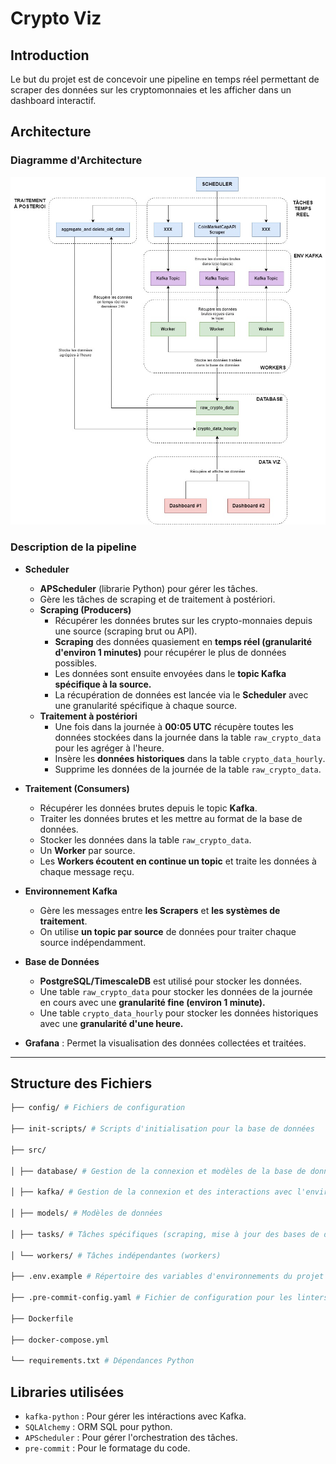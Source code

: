 ﻿
# Crypto Viz

  

## Introduction

Le but du projet est de concevoir une pipeline en temps réel permettant de scraper des données sur les cryptomonnaies et les afficher dans un dashboard interactif.

## Architecture

### Diagramme d'Architecture

![Diagramme](public/diagramme.jpg)

### Description de la pipeline

- **Scheduler**
  - **APScheduler** (librarie Python) pour gérer les tâches.
  - Gère les tâches de scraping et de traitement à postériori.
  - **Scraping (Producers)** 
    - Récupérer les données brutes sur les crypto-monnaies depuis une source (scraping brut ou API). 
    - **Scraping** des données quasiement en **temps réel (granularité d'environ 1 minutes)** pour récupérer le plus de données possibles. 
    - Les données sont ensuite envoyées dans le **topic Kafka spécifique à la source.** 
    - La récupération de données est lancée via le **Scheduler** avec une granularité spécifique à chaque source.
  - **Traitement à postériori**
    - Une fois dans la journée à **00:05 UTC** récupère toutes les données stockées dans la journée dans la table `raw_crypto_data` pour les agréger à l'heure.
    - Insère les **données historiques** dans la table `crypto_data_hourly`.
    - Supprime les données de la journée de la table `raw_crypto_data`.


- **Traitement (Consumers)**
  - Récupérer les données brutes depuis le topic **Kafka**.
  - Traiter les données brutes et les mettre au format de la base de données.
  - Stocker les données dans la table `raw_crypto_data`.
  - Un **Worker** par source.
  - Les **Workers écoutent en continue un topic** et traite les données à chaque message reçu.


- **Environnement Kafka**
  - Gère les messages entre **les Scrapers** et **les systèmes de traitement**. 
  - On utilise **un topic par source** de données pour traiter chaque source indépendamment.

    
- **Base de Données**
  - **PostgreSQL/TimescaleDB** est utilisé pour stocker les données.
  - Une table `raw_crypto_data` pour stocker les données de la journée en cours avec une **granularité fine (environ 1 minute).**
  - Une table `crypto_data_hourly` pour stocker les données historiques avec une **granularité d'une heure.**

- **Grafana** : Permet la visualisation des données collectées et traitées.

---

## Structure des Fichiers

```bash
├── config/ # Fichiers de configuration

├── init-scripts/ # Scripts d'initialisation pour la base de données

├── src/

│ ├── database/ # Gestion de la connexion et modèles de la base de données

│ ├── kafka/ # Gestion de la connexion et des interactions avec l'environnement Kafka

│ ├── models/ # Modèles de données

│ ├── tasks/ # Tâches spécifiques (scraping, mise à jour des bases de données)

│ └── workers/ # Tâches indépendantes (workers)

├── .env.example # Répertoire des variables d'environnements du projet

├── .pre-commit-config.yaml # Fichier de configuration pour les linters/formatters Python
 
├── Dockerfile

├── docker-compose.yml

└── requirements.txt # Dépendances Python

```

## Libraries utilisées

- `kafka-python` : Pour gérer les intéractions avec Kafka.
- `SQLAlchemy` : ORM SQL pour python.
- `APScheduler` : Pour gérer l'orchestration des tâches.
- `pre-commit` : Pour le formatage du code.